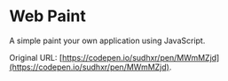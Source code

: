 # Web Paint

A simple paint your own application using JavaScript.

Original URL: [https://codepen.io/sudhxr/pen/MWmMZjd](https://codepen.io/sudhxr/pen/MWmMZjd).
